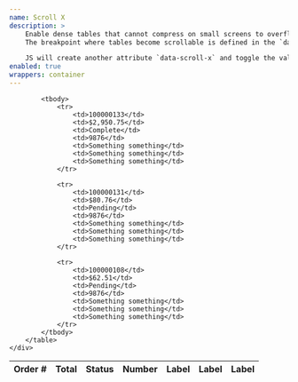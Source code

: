 ```yaml
---
name: Scroll X
description: >
    Enable dense tables that cannot compress on small screens to overflow the `scroll-x` wrapper horizontally.
    The breakpoint where tables become scrollable is defined in the `data-scroll-x` attribute per table.

    JS will create another attribute `data-scroll-x` and toggle the value `scroll` or empty using Enquire JS at the defined breakpoint.
enabled: true
wrappers: container
---
```


<div class="scroll-x" data-scroll-x="600">
    <div class="scroll-x_liner">
        <table class="table">
            <thead>
                <tr>
                    <th>Order #</th>
                    <th>Total</th>
                    <th>Status</th>
                    <th>Number</th>
                    <th>Label</th>
                    <th>Label</th>
                    <th>Label</th>
                </tr>
            </thead>

            <tbody>
                <tr>
                    <td>100000133</td>
                    <td>$2,950.75</td>
                    <td>Complete</td>
                    <td>9876</td>
                    <td>Something something</td>
                    <td>Something something</td>
                    <td>Something something</td>
                </tr>

                <tr>
                    <td>100000131</td>
                    <td>$80.76</td>
                    <td>Pending</td>
                    <td>9876</td>
                    <td>Something something</td>
                    <td>Something something</td>
                    <td>Something something</td>
                </tr>

                <tr>
                    <td>100000108</td>
                    <td>$62.51</td>
                    <td>Pending</td>
                    <td>9876</td>
                    <td>Something something</td>
                    <td>Something something</td>
                    <td>Something something</td>
                </tr>
            </tbody>
        </table>
    </div>
</div>
